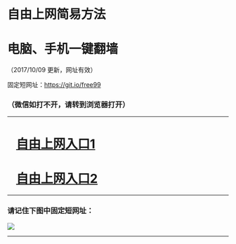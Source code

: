 ﻿# 自由上网简易方法

# 电脑、手机一键翻墙

（2017/10/09 更新，网址有效）

固定短网址：https://git.io/free99

### （微信如打不开，请转到浏览器打开）


***





# &nbsp;&nbsp; <a href="http://ft276973213.fwq-tz-1001.info/fwqtz01.html?t=1009001739 " target="_blank">自由上网入口1</a>
# &nbsp;&nbsp; <a href="http://ft1127712469.fwq-tz-1002.info/fwqtz02.html?t=100900116397 " target="_blank">自由上网入口2</a>
***

### 请记住下图中固定短网址：

<img src="https://s3-us-west-2.amazonaws.com/fwq-1001/yjfq-20170905okok.png" /> 


***

